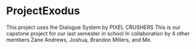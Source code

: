 # ProjectExodus
This project uses the Dialogue System by PIXEL CRUSHERS
This is our capstone project for our last semester in school
In collaboration by 4 other members
Zane Andrews, Joshua, Brandon Millers, and Me.
